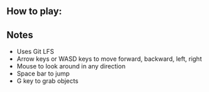## How to play:

## Notes

- Uses Git LFS
- Arrow keys or WASD keys to move forward, backward, left, right
- Mouse to look around in any direction
- Space bar to jump
- G key to grab objects
